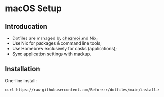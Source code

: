 # macOS Setup

## Introducation

- Dotfiles are managed by [chezmoi](https://www.chezmoi.io/) and Nix;
- Use Nix for packages & command line tools;
- Use Homebrew exclusively for casks (applications);
- Sync application settings with [mackup](https://github.com/lra/mackup).

## Installation

One-line install:

```bash
curl https://raw.githubusercontent.com/Beforerr/dotfiles/main/install.sh | bash
```